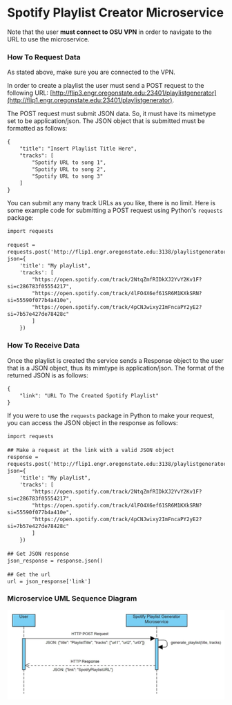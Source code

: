 # Spotify Playlist Creator Microservice

Note that the user **must connect to OSU VPN** in order to navigate to the URL to use the microservice.

### How To Request Data
As stated above, make sure you are connected to the VPN.

In order to create a playlist the user must send a POST request to the following URL:
[http://flip3.engr.oregonstate.edu:23401/playlistgenerator](http://flip1.engr.oregonstate.edu:23401/playlistgenerator).

The POST request must submit JSON data. So, it must have its mimetype set to be application/json. The JSON object that
is submitted must be formatted as follows:

```
{
    "title": "Insert Playlist Title Here",
    "tracks": [
        "Spotify URL to song 1",
        "Spotify URL to song 2",
        "Spotify URL to song 3"
    ]
}
```

You can submit any many track URLs as you like, there is no limit. Here is some example code
for submitting a POST request using Python's `requests` package:

```
import requests

request = requests.post('http://flip1.engr.oregonstate.edu:3138/playlistgenerator', json={
    'title': "My playlist", 
    'tracks': [
        "https://open.spotify.com/track/2NtqZmfRIDkXJ2YvY2Kv1F?si=c286783f05554217",
        "https://open.spotify.com/track/4lFO4X6ef61SR6M1KXkSRN?si=55590f077b4a410e",
        "https://open.spotify.com/track/4pCNJwixy2ImFncaPY2yE2?si=7b57e427de78428c"
        ]
    })
```

### How To Receive Data
Once the playlist is created the service sends a Response object to the user that is a JSON object,
thus its mimtype is application/json. The format of the returned JSON is as follows:

```
{
    "link": "URL To The Created Spotify Playlist"
}
```

If you were to use the `requests` package in Python to make your request, you can access the JSON object in
the response as follows:

```
import requests

## Make a request at the link with a valid JSON object
response = requests.post('http://flip1.engr.oregonstate.edu:3138/playlistgenerator', json={
    'title': "My playlist", 
    'tracks': [
        "https://open.spotify.com/track/2NtqZmfRIDkXJ2YvY2Kv1F?si=c286783f05554217",
        "https://open.spotify.com/track/4lFO4X6ef61SR6M1KXkSRN?si=55590f077b4a410e",
        "https://open.spotify.com/track/4pCNJwixy2ImFncaPY2yE2?si=7b57e427de78428c"
        ]
    })

## Get JSON response
json_response = response.json()

## Get the url
url = json_response['link']
```

### Microservice UML Sequence Diagram

![UML Sequence Diagram](microserviceUML.JPG)